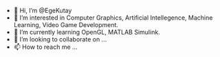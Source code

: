 - 👋 Hi, I’m @EgeKutay
- 👀 I’m interested in Computer Graphics, Artificial Intellegence, Machine Learning, Video Game Development.
- 🌱 I’m currently learning OpenGL, MATLAB Simulink.
- 💞️ I’m looking to collaborate on ...
- 📫 How to reach me ...

<!---
EgeKutay/EgeKutay is a ✨ special ✨ repository because its `README.md` (this file) appears on your GitHub profile.
You can click the Preview link to take a look at your changes.
--->
